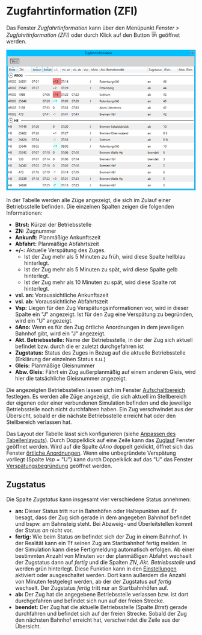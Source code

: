 # Zugfahrtinformation (ZFI)

Das Fenster *Zugfahrtinformation* kann über den Menüpunkt *Fenster > Zugfahrtinformation (ZFI)* oder durch Klick auf den Button ![ZFI Button](../Leibit.Client.WPF/Resources/Images/zfi.png) geöffnet werden.

![Fenster Zugfahrtinformation](img/zfi.png)

In der Tabelle werden alle Züge angezeigt, die sich im Zulauf einer Betriebsstelle befinden. Die einzelnen Spalten zeigen die folgenden Informationen:

- **Btrst:** Kürzel der Betriebsstelle
- **ZN:** Zugnummer
- **Ankunft:** Planmäßige Ankunftszeit
- **Abfahrt:** Planmäßige Abfahrtszeit
- **+/-:** Aktuelle Verspätung des Zuges.
    - Ist der Zug mehr als 5 Minuten zu früh, wird diese Spalte hellblau hinterlegt.
    - Ist der Zug mehr als 5 Minuten zu spät, wird diese Spalte gelb hinterlegt.
    - Ist der Zug mehr als 10 Minuten zu spät, wird diese Spalte rot hinterlegt.
- **vsl. an:** Voraussichtliche Ankunftszeit
- **vsl. ab:** Voraussichtliche Abfahrtszeit
- **Vsp:** Liegen für den Zug Verspätungsinformationen vor, wird in dieser Spalte ein "J" angezeigt. Ist für den Zug eine Verspätung zu begründen, wird ein "U" angezeigt.
- **öAno:** Wenn es für den Zug örtliche Anordnungen in dem jeweiligen Bahnhof gibt, wird ein "J" angezeigt.
- **Akt. Betriebsstelle:** Name der Betriebsstelle, in der der Zug sich aktuell befindet bzw. durch die er zuletzt durchgefahren ist
- **Zugstatus:** Status des Zuges in Bezug auf die aktuelle Betriebsstelle (Erklärung der einzelnen Status s.u.)
- **Gleis:** Planmäßige Gleisnummer
- **Abw. Gleis:** Fährt ein Zug außerplanmäßig auf einem anderen Gleis, wird hier die tatsächliche Gleisnummer angezeigt.

Die angezeigten Betriebsstellen lassen sich im Fenster [Aufschaltbereich](aufschaltbereich.md) festlegen. Es werden alle Züge angezeigt, die sich aktuell im Stellbereich der eigenen oder einer verbundenen Simulation befinden und die jeweilige Betriebsstelle noch nicht durchfahren haben. Ein Zug verschwindet aus der Übersicht, sobald er die nächste Betriebsstelle erreicht hat oder den Stellbereich verlassen hat.

Das Layout der Tabelle lässt sich konfigurieren (siehe [Anpassen des Tabellenlayouts](tabellen.md)). Durch Doppelklick auf eine Zeile kann das [Zuglauf](zuglauf.md) Fenster geöffnet werden. Wird auf die Spalte *öAno* doppelt geklickt, öffnet sich das Fenster [örtliche Anordnungen](oeano.md). Wenn eine unbegründete Verspätung vorliegt (Spalte *Vsp* = "U") kann durch Doppelklick auf das "U" das Fenster [Verspätungsbegründung](verspaetung.md) geöffnet werden.

## Zugstatus
Die Spalte *Zugstatus* kann insgesamt vier verschiedene Status annehmen:

- **an:** Dieser Status tritt nur in Bahnhöfen oder Haltepunkten auf. Er besagt, dass der Zug sich gerade in dem angegeben Bahnhof befindet und bspw. am Bahnsteig steht. Bei Abzweig- und Überleitstellen kommt der Status *an* nicht vor.
- **fertig:** Wie beim Status *an* befindet sich der Zug in einem Bahnhof. In der Realität kann ein Tf seinen Zug am Startbahnhof fertig melden. In der Simulation kann diese Fertigmeldung automatisch erfolgen. Ab einer bestimmten Anzahl von Minuten vor der planmäßigen Abfahrt wechselt der Zugstatus dann auf *fertig* und die Spalten *ZN*, *Akt. Betriebsstelle* und werden grün hinterlegt. Diese Funktion kann in den [Einstellungen](Einstellungen) aktiviert oder ausgeschaltet werden. Dort kann außerdem die Anzahl von Minuten festgelegt werden, ab der der Zugstatus auf *fertig* wechselt. Der Zugstatus *fertig* tritt nur an Startbahnhöfen auf.
- **ab:** Der Zug hat die angegebene Betriebsstelle verlassen bzw. ist dort durchgefahren und befindet sich nun auf der freien Strecke.
- **beendet:** Der Zug hat die aktuelle Betriebsstelle (Spalte *Btrst*) gerade durchfahren und befindet sich auf der freien Strecke. Sobald der Zug den nächsten Bahnhof erreicht hat, verschwindet die Zeile aus der Übersicht.
